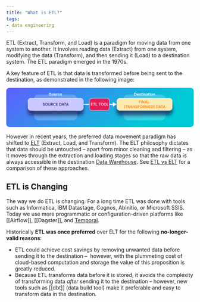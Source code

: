 ```yaml
---
title: "What is ETL?"
tags:
- data engineering
---
```

ETL (Extract, Transform, and Load) is a paradigm for moving data from one system to another. It involves reading data (Extract) from one system, modifying the data (Transform), and then sending it (Load) to a destination system. The ETL paradigm emerged in the 1970s. 

A key feature of ETL is that data is transformed before being sent to the destination, as demonstrated in the following image:

![](images/etl-tool.png)

However in recent years, the preferred data movement paradigm has shifted to [ELT](term/elt.md) (Extract, Load, and Transform). The ELT philosophy dictates that data should be untouched – apart from minor cleaning and filtering – as it moves through the extraction and loading stages so that the raw data is always accessible in the destination [Data Warehouse](term/data%20warehouse.md). See [ETL vs ELT](term/etl%20vs%20elt.md) for a comparison of these approaches.


## ETL is Changing
The way we do ETL is changing. For a long time ETL was done with tools such as Informatica, IBM Datastage, Cognos, AbInitio, or Microsoft SSIS. Today we use more programmatic or configuration-driven platforms like [[Airflow]], [[Dagster]], and [Temporal](term/temporal.md). 

Historically **ETL was once preferred** over ELT for the following **no-longer-valid reasons**: 
- ETL could achieve cost savings by removing unwanted data before sending it to the destination –  however, with the plummeting cost of cloud-based computation and storage the value of this proposition is greatly reduced. 
- Because ETL transforms data before it is stored, it avoids the complexity of transforming data _after_ sending it to the destination – however, new tools such as [[dbt]] (data build tool) make it preferable and easy to transform data in the destination.

